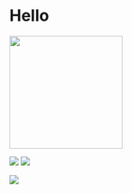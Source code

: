 # Hello
<img src="https://media.giphy.com/media/MtmFbGJ6YsUEg/giphy.gif" width="200px"></img>

![](https://img.shields.io/badge/age-v22-146EA3.svg)
![](https://img.shields.io/badge/卒業-passed-4AC41B.svg)

![](https://github-profile-summary-cards.vercel.app/api/cards/profile-details?username=gojiteji&theme=vue)
